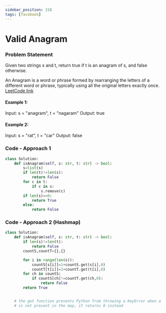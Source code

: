 ```yaml
---
sidebar_position: 218
tags: [facebook]
---
```


# Valid Anagram

### Problem Statement

Given two strings s and t, return true if t is an anagram of s, and false otherwise.

An Anagram is a word or phrase formed by rearranging the letters of a different word or phrase, typically using all the original letters exactly once.
[LeetCode link](https://leetcode.com/problems/valid-anagram/)

#### Example 1:

Input: s = "anagram", t = "nagaram"
Output: true

#### Example 2:

Input: s = "rat", t = "car"
Output: false

### Code - Approach 1

```python title="Python Code"
class Solution:
    def isAnagram(self, s: str, t: str) -> bool:
        s=list(s)
        if len(t)!=len(s):
            return False
        for c in t:
            if c in s:
                s.remove(c)
        if len(s)==0:
            return True
        else:
            return False
```

### Code - Approach 2 (Hashmap)

```python title="Python Code"
class Solution:
    def isAnagram(self, s: str, t: str) -> bool:
        if len(s)!=len(t):
            return False
        countS,countT={},{}

        for i in range(len(s)):
            countS[s[i]]=1+countS.get(s[i],0)
            countT[t[i]]=1+countT.get(t[i],0)
        for ch in countS:
            if countS[ch]!=countT.get(ch,0):
                return False
        return True


    # the get function prevents Python from throwing a KeyError when a key
    # is not present in the map, it returns 0 instead
```
